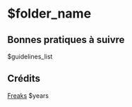 # $folder_name

## Bonnes pratiques à suivre 
$guidelines_list

## Crédits 

[Freaks](https://github.com/Hugo-Galley) $years
